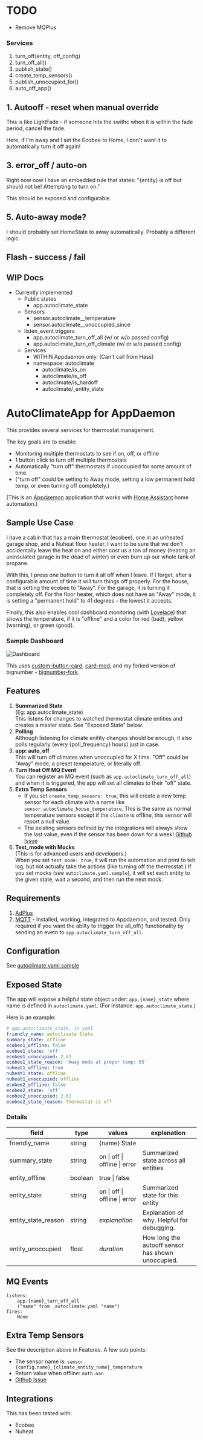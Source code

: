 # TODO

* Remove MQPlus

### Services
1. turn_off(entity, off_config)
2. turn_off_all()
3. publish_state()
4. create_temp_sensors()
5. publish_unoccupied_for()
6. auto_off_app()



## 1. Autooff - reset when manual override
This is like LightFade - if someone hits the swithc when it is within the fade period, cancel the fade.

Here, if I'm away and I set the Ecobee to Home, I don't want it to automatically turn it off again!

## 3. error_off / auto-on
Right now now I have an embedded rule that states: "{entity} is off but should not be! Attempting to turn on."

This should be exposed and configurable.

## 5. Auto-away mode?
I should probably set HomeState to away automatically. Probably a different logic.

## Flash - success / fail


## WIP Docs

* Currently implemented
    * Public states
        * app.autoclimate_state
    * Sensors
        * sensor.autoclimate_<climate>_temperature 
        * sensor.autoclimate_<climate>_unoccupied_since
    * listen_event triggers
        * app.autoclimate_turn_off_all (w/ or w/o passed config)
        * app.autoclimate_turn_off_climate (w/ or w/o passed config)
    * Services
        * WITHIN Appdaemon only. (Can't call from Hass)
        * namespace: autoclimate
            * autoclimate/is_on
            * autoclimate/is_off
            * autoclimate/is_hardoff
            * autoclimate/_entity_state


# AutoClimateApp for AppDaemon
This provides several services for thermostat management.

The key goals are to enable:

* Monitoring multiple thermostats to see if on, off, or offline
* 1 button click to turn off multiple thermostats
* Automatically "turn off" thermostats if unoccupied for some amount of time. 
* ("turn off" could be setting to Away mode, setting a low permanent hold temp, or even turning off completely.)

(This is an [Appdaemon](https://appdaemon.readthedocs.io/en/latest/) application that works with [Home Assistant](https://www.home-assistant.io/) home automation.)

## Sample Use Case
I have a cabin that has a main thermostat (ecobee), one in an unheated garage shop, and a Nuheat floor heater. I want to be sure that we don't accidentally leave the heat on and either cost us a ton of money (heating an uninsulated garage in the dead of winter) or even burn up our whole tank of propane. 

With this, I press one button to turn it all off when I leave. If I forget, after a configurable amount of time it will turn things off properly. For the house, that is setting the ecobee to "Away". For the garage, it is turning it completely off. For the floor heater, which does not have an "Away" mode, it is setting a "permanent hold" to 41 degrees - the lowest it accepts.

Finally, this also enables cool dashboard monitoring (with [Lovelace](https://www.home-assistant.io/lovelace/)) that shows the temperature, if it is "offline" and a color for red (bad), yellow (warning), or green (good).

### Sample Dashboard
![Dashboard](dashboard.png)

This uses [custom-button-card](https://github.com/custom-cards/button-card), [card-mod](https://github.com/thomasloven/lovelace-card-mod), and my forked version of bignumber - [bignumber-fork](https://github.com/rr326/bignumber-card).
## Features

1. **Summarized State**  
(Eg: app.autoclimate_state)  
This listens for changes to watched thermostat climate entities and creates a master state. See "Exposed State" below.
2. **Polling**  
Although listening for climate enitity changes should be enough, it also polls regularly (every {poll_frequency} hours) just in case.
3. **app: auto_off**  
This will turn off climates when unoccupied for X time. "Off" could be "Away" mode, a preset temperature, or literally off.
4. **Turn Heat Off MQ Event**  
You can register an MQ event (such as `app.autoclimate_turn_off_all`)
and when it is triggered, the app will set all climates to their "off" state.
5. **Extra Temp Sensors**  
    * If you set `create_temp_sensors: true`, this will create a new temp sensor for each climate with a name like `sensor.autoclimate_house_temperature`. This is the same as normal temperature sensors except if the `climate` is offline, this sensor will report a null value.
    * The existing sensors defined by the integrations will always show the last value, even if the sensor has been down for a week! [Github Issue](https://github.com/home-assistant/core/issues/43897)
6. **Test_mode with Mocks**  
(This is for advanced users and developers.)  
When you set `test_mode: true`, it will run the automation and print to teh log, but not actually take the actions (like turning off the thermostat.) If you set mocks (see `autoclimate.yaml.sample`), it will set each entity to the given state, wait a second, and then run the next mock.


## Requirements

1. [AdPlus](https://github.com/rr326/adplus)
2. [MQTT](https://www.home-assistant.io/integrations/mqtt/) - Installed, working, integrated to Appdaemon, and tested. Only required if you want the abilty to trigger the all_off() functionality by sending an evetn to `app.autoclimate_turn_off_all`.
## Configuration
See [autoclimate.yaml.sample](./autoclimate.yaml.sample)

## Exposed State
The app will expose a helpful state object under: `app.{name}_state` where
name is defined in `autoclimate.yaml`. (For instance: `app.autoclimate_state`.)

Here is an example:
```yaml
# app.autoclimate_state, in yaml
friendly_name: autoclimate State
summary_state: offline
ecobee1_offline: false
ecobee1_state: 'off'
ecobee1_unoccupied: 2.62
ecobee1_state_reason: 'Away mode at proper temp: 55'
nuheat1_offline: true
nuheat1_state: offline
nuheat1_unoccupied: offline
ecobee2_offline: false
ecobee2_state: 'off'
ecobee2_unoccupied: 2.62
ecobee2_state_reason: Thermostat is off
```

### Details
|field|type|values|explanation|
|-|-|-|-|
|friendly_name|string|{name} State|
|summary_state|string|on \| off \| offline \| error| Summarized state across all entities
|entity_offline|boolean|true \| false|
|entity_state|string|on \| off \| offline \| error | Summarized state for this entity
|entity_state_reason|string|*explanation*|Explanation of why. Helpful for debugging.
|entity_unoccupied|float|*duration*|How long the autooff sensor has shown unoccupied.

## MQ Events
    listens:
        app.{name}_turn_off_all
        ("name" from _autoclimate.yaml "name")
    fires:
        None

## Extra Temp Sensors
See the description above in Features. 
A few sub points:

* The sensor name is: `sensor.{config.name}_{climate_entity_name}_temperature`
* Return value when offline: `math.nan`
* [Github Issue](https://github.com/home-assistant/core/issues/43897)

## Integrations
This has been tested with:
* Ecobee
* Nuheat
